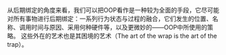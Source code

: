 从后期绑定的角度来看，我们可以把OOP看作是一种较为全面的手段，它尽可能对所有事物进行后期绑定：一系列行为状态与过程的融合，它们发生的位置、名称、调用时间与原因、采用何种硬件等，以及更微妙的——OOP中所使用的策略。
这些外在的艺术也是其困境的艺术（The art of the wrap is the art of the trap）。

